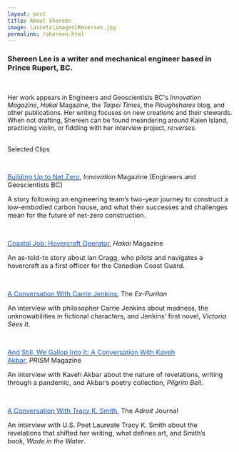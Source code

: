 ```yaml
---
layout: post
title: About Shereen
image: \assets\images\Reverses.jpg
permalink: /shereen.html
---
```

<h3><b>Shereen Lee is a writer and mechanical engineer based in Prince Rupert, BC.</h3></b><br>
<p>Her work appears in Engineers and Geoscientists BC's <em>Innovation Magazine</em>, <em>Hakai</em> Magazine, the <em>Taipei Times</em>, the <em>Ploughshares</em> blog, and other publications. Her writing focuses on new creations and their stewards. When not drafting, Shereen can be found meandering around Kaien Island, practicing violin, or fiddling with her interview project, <em>re:verses</em>.<br><br>

<p>Selected Clips<p>
<p><br></p>
<p><a href="https://user-yinucac.cld.bz/Innovation-July-August-2023/26/"><u><span style="color:#1155cc;font-size:11pt;">Building Up to Net Zero</span></u></a><span style="font-size:11pt;">,&nbsp;</span><em><span style="font-size:11pt;">Innovation</span></em><span style="font-size:11pt;">&nbsp;Magazine (Engineers and Geoscientists BC)</span></p>
<p><span style="font-size:11pt;">A story following an engineering team&rsquo;s two-year journey to construct a low-embodied carbon house, and what their successes and challenges mean for the future of net-zero construction.</span></p><br>
<p><a href="https://hakaimagazine.com/article-short/coastal-job-hovercraft-operator/"><u><span style="color:#1155cc;font-size:11pt;">Coastal Job: Hovercraft Operator</span></u></a><span style="font-size:11pt;">,&nbsp;</span><em><span style="font-size:11pt;">Hakai</span></em><span style="font-size:11pt;">&nbsp;Magazine</span></p>
<p><span style="font-size:11pt;">An as-told-to story about Ian Cragg, who pilots and navigates a hovercraft as a first officer for the Canadian Coast Guard.</span></p>
<p><br></p>
<p><a href="https://ex-puritan.ca/conversation-jenkins-lee-2021/"><u><span style="color:#1155cc;font-size:11pt;">A Conversation With Carrie Jenkins</span></u></a><span style="font-size:11pt;">, The&nbsp;</span><em><span style="font-size:11pt;">Ex-Puritan</span></em></p>
<p><span style="font-size:11pt;">An interview with philosopher Carrie Jenkins about madness, the unknowabilities in fictional characters, and Jenkins&rsquo; first novel,&nbsp;</span><em><span style="font-size:11pt;">Victoria Sees It</span></em><span style="font-size:11pt;">.</span></p>
<p><br></p>
<p><a href="https://prismmagazine.ca/2021/09/09/and-still-we-gallop-into-it-an-interview-with-kaveh-akbar/"><u><span style="color:#1155cc;font-size:11pt;">And Still, We Gallop Into It: A Conversation With Kaveh Akbar</span></u></a><span style="font-size:11pt;">,&nbsp;</span><em><span style="font-size:11pt;">PRISM</span></em><span style="font-size:11pt;">&nbsp;Magazine</span></p>
<p><span style="font-size:11pt;">An interview with Kaveh Akbar about the nature of revelations, writing through a pandemic, and Akbar&rsquo;s poetry collection,&nbsp;</span><em><span style="font-size:11pt;">Pilgrim Bell</span></em><span style="font-size:11pt;">.</span></p>
<p><br></p>
<p><a href="https://theadroitjournal.org/issue-twenty-two-a-conversation-with-tracy-k-smith-the-adroit-journal/"><u><span style="color:#1155cc;font-size:11pt;">A Conversation With Tracy K. Smith</span></u></a><span style="font-size:11pt;">, The&nbsp;</span><em><span style="font-size:11pt;">Adroit</span></em><span style="font-size:11pt;">&nbsp;Journal</span></p>
<p><span style="font-size:11pt;">An interview with U.S. Poet Laureate Tracy K. Smith about the revelations that shifted her writing, what defines art, and Smith&rsquo;s book,&nbsp;</span><em><span style="font-size:11pt;">Wade in the Water</span></em><span style="font-size:11pt;">.</span></p>
